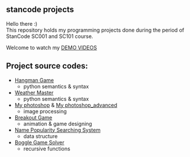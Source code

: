 ## stancode projects
Hello there :)\
This repository holds my programming projects done during the period of StanCode SC001 and SC101 course.

Welcome to watch my [DEMO VIDEOS](https://drive.google.com/drive/folders/1w9Df56qtRO8rSjFsWh8Gawt3amb_2vC_?usp=sharing)


## Project source codes:
* [Hangman Game](https://github.com/hsiaohan416/stancode/blob/master/SC_projects/games/hangman.py)
  * python semantics & syntax
* [Weather Master](https://github.com/hsiaohan416/stancode/blob/master/SC_projects/games/weather_master.py)
  * python semantics & syntax
* [My photoshop](https://github.com/hsiaohan416/stancode/blob/master/SC_projects/image_processing/stanCodeshop_basic/best_photoshop_award.py) & [My photoshop_advanced](https://github.com/hsiaohan416/stancode/blob/master/SC_projects/image_processing/stanCodeshop_adv/stanCodoshop.py)
  * image processing
* [Breakout Game](https://github.com/hsiaohan416/stancode/blob/master/SC_projects/games/breakout/breakout.py)
  * animation & game designing
* [Name Popularity Searching System](https://github.com/hsiaohan416/stancode/blob/master/SC_projects/baby_name_chart/babynames.py)
  * data structure
* [Boggle Game Solver](https://github.com/hsiaohan416/stancode/blob/master/SC_projects/recursion/boggle.py)
  * recursive functions

  
